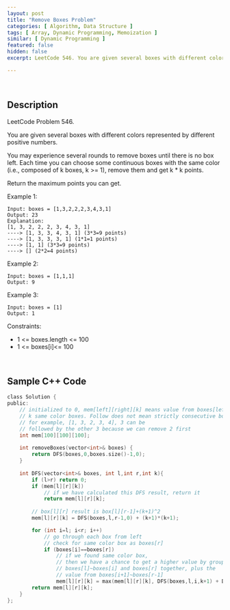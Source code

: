 ```yaml
---
layout: post
title: "Remove Boxes Problem"
categories: [ Algorithm, Data Structure ]
tags: [ Array, Dynamic Programming, Memoization ]
similar: [ Dynamic Programming ]
featured: false
hidden: false
excerpt: LeetCode 546. You are given several boxes with different colors represented by different positive numbers.

---
```


<br />

## Description

LeetCode Problem 546.

You are given several boxes with different colors represented by different positive numbers.

You may experience several rounds to remove boxes until there is no box left. Each time you can choose some continuous boxes with the same color (i.e., composed of k boxes, k >= 1), remove them and get k * k points.

Return the maximum points you can get.

Example 1:
```
Input: boxes = [1,3,2,2,2,3,4,3,1]
Output: 23
Explanation:
[1, 3, 2, 2, 2, 3, 4, 3, 1] 
----> [1, 3, 3, 4, 3, 1] (3*3=9 points) 
----> [1, 3, 3, 3, 1] (1*1=1 points) 
----> [1, 1] (3*3=9 points) 
----> [] (2*2=4 points)
```

Example 2:
```
Input: boxes = [1,1,1]
Output: 9
```

Example 3:
```
Input: boxes = [1]
Output: 1
```

Constraints:
* 1 <= boxes.length <= 100
* 1 <= boxes[i]<= 100

<br />

## Sample C++ Code


```c
class Solution {
public:
	// initialized to 0, mem[left][right][k] means value from boxes[left]~boxes[right] followed by 
    // k same color boxes. Follow does not mean strictly consecutive boxes, 
    // for example, [1, 3, 2, 3, 4], 3 can be 
    // followed by the other 3 because we can remove 2 first
    int mem[100][100][100]; 
    
    int removeBoxes(vector<int>& boxes) {
        return DFS(boxes,0,boxes.size()-1,0);
    }
    
    int DFS(vector<int>& boxes, int l,int r,int k){
        if (l>r) return 0; 
        if (mem[l][r][k]) 
        	// if we have calculated this DFS result, return it
        	return mem[l][r][k]; 
        
        // box[l][r] result is box[l][r-1]+(k+1)^2
        mem[l][r][k] = DFS(boxes,l,r-1,0) + (k+1)*(k+1); 

        for (int i=l; i<r; i++) 
        	// go through each box from left
        	// check for same color box as boxes[r]
            if (boxes[i]==boxes[r]) 
            	// if we found same color box,
                // then we have a chance to get a higher value by group 
                // boxes[l]~boxes[i] and boxes[r] together, plus the 
                // value from boxes[i+1]~boxes[r-1]
                mem[l][r][k] = max(mem[l][r][k], DFS(boxes,l,i,k+1) + DFS(boxes,i+1,r-1,0)); 
        return mem[l][r][k];
    }
};
```


